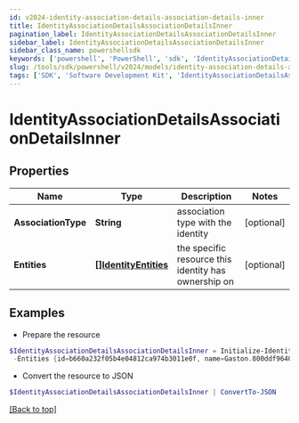 ```yaml
---
id: v2024-identity-association-details-association-details-inner
title: IdentityAssociationDetailsAssociationDetailsInner
pagination_label: IdentityAssociationDetailsAssociationDetailsInner
sidebar_label: IdentityAssociationDetailsAssociationDetailsInner
sidebar_class_name: powershellsdk
keywords: ['powershell', 'PowerShell', 'sdk', 'IdentityAssociationDetailsAssociationDetailsInner', 'V2024IdentityAssociationDetailsAssociationDetailsInner'] 
slug: /tools/sdk/powershell/v2024/models/identity-association-details-association-details-inner
tags: ['SDK', 'Software Development Kit', 'IdentityAssociationDetailsAssociationDetailsInner', 'V2024IdentityAssociationDetailsAssociationDetailsInner']
---
```



# IdentityAssociationDetailsAssociationDetailsInner

## Properties

Name | Type | Description | Notes
------------ | ------------- | ------------- | -------------
**AssociationType** | **String** | association type with the identity | [optional] 
**Entities** | [**[]IdentityEntities**](identity-entities) | the specific resource this identity has ownership on | [optional] 

## Examples

- Prepare the resource
```powershell
$IdentityAssociationDetailsAssociationDetailsInner = Initialize-IdentityAssociationDetailsAssociationDetailsInner  -AssociationType CAMPAIGN_OWNER `
 -Entities {id=b660a232f05b4e04812ca974b3011e0f, name=Gaston.800ddf9640a, type=CAMPAIGN_CAMPAIGNER}
```

- Convert the resource to JSON
```powershell
$IdentityAssociationDetailsAssociationDetailsInner | ConvertTo-JSON
```


[[Back to top]](#) 


